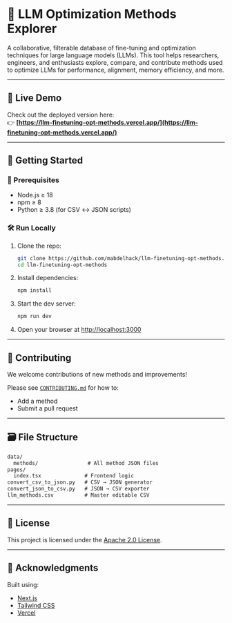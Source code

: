 # 🧠 LLM Optimization Methods Explorer

A collaborative, filterable database of fine-tuning and optimization techniques for large language models (LLMs). This tool helps researchers, engineers, and enthusiasts explore, compare, and contribute methods used to optimize LLMs for performance, alignment, memory efficiency, and more.

---

## 🔗 Live Demo

Check out the deployed version here:  
👉 **[https://llm-finetuning-opt-methods.vercel.app/](https://llm-finetuning-opt-methods.vercel.app/)**  

---

## 🚀 Getting Started

### 🧱 Prerequisites

- Node.js ≥ 18  
- npm ≥ 8  
- Python ≥ 3.8 (for CSV ↔ JSON scripts)  

### 🛠️ Run Locally

1. Clone the repo:

    ```bash
    git clone https://github.com/mabdelhack/llm-finetuning-opt-methods.git
    cd llm-finetuning-opt-methods
    ```

2. Install dependencies:

    ```bash
    npm install
    ```

3. Start the dev server:

    ```bash
    npm run dev
    ```

4. Open your browser at [http://localhost:3000](http://localhost:3000)

---

## 🧩 Contributing

We welcome contributions of new methods and improvements!

Please see [`CONTRIBUTING.md`](./CONTRIBUTING.md) for how to:

- Add a method
- Submit a pull request  

---

## 🗃️ File Structure

```txt
data/
  methods/                # All method JSON files
pages/
  index.tsx              # Frontend logic
convert_csv_to_json.py   # CSV → JSON generator
convert_json_to_csv.py   # JSON → CSV exporter
llm_methods.csv          # Master editable CSV
```

---

## 📜 License

This project is licensed under the [Apache 2.0 License](LICENSE).

---

## 🙌 Acknowledgments

Built using:
- [Next.js](https://nextjs.org/)
- [Tailwind CSS](https://tailwindcss.com/)
- [Vercel](https://vercel.com/)
